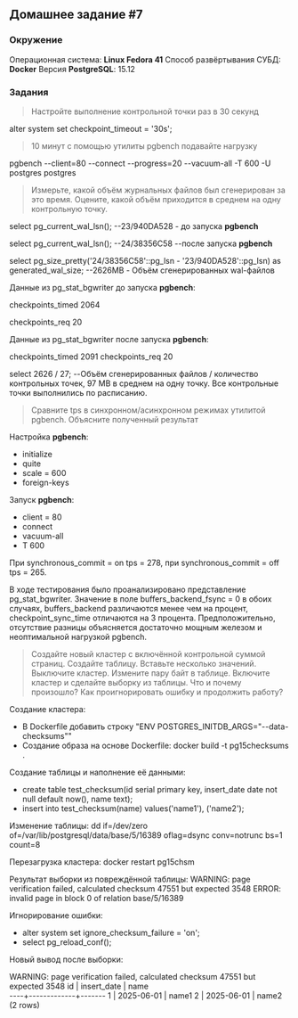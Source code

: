 ## Домашнее задание #7

### Окружение

Операционная система: **Linux Fedora 41**
Способ развёртывания СУБД: **Docker**
Версия **PostgreSQL**: 15.12

### Задания

> Настройте выполнение контрольной точки раз в 30 секунд

alter system set checkpoint_timeout = '30s';

> 10 минут с помощью утилиты pgbench подавайте нагрузку

pgbench --client=80 --connect --progress=20 --vacuum-all -T 600 -U postgres postgres

> Измерьте, какой объём журнальных файлов был сгенерирован за это время. Оцените, какой объём приходится в среднем на одну контрольную точку.

select pg_current_wal_lsn(); --23/940DA528 - до запуска **pgbench**

select pg_current_wal_lsn(); --24/38356C58 --после запуска **pgbench**

select pg_size_pretty('24/38356C58'::pg_lsn - '23/940DA528'::pg_lsn) as generated_wal_size; --2626MB - Объём сгенерированных wal-файлов

Данные из pg_stat_bgwriter до запуска **pgbench**:

checkpoints_timed    2064

checkpoints_req        20

Данные из pg_stat_bgwriter после запуска **pgbench**:

checkpoints_timed    2091
checkpoints_req        20

select 2626 / 27; --Объём сгенерированных файлов / количество контрольных точек, 97 MB в среднем на одну точку.
Все контрольные точки выполнились по расписанию.

> Сравните tps в синхронном/асинхронном режимах утилитой pgbench. Объясните полученный результат

Настройка **pgbench**: 
- initialize
- quite
- scale = 600
- foreign-keys

Запуск **pgbench**:
- client = 80
- connect
- vacuum-all
- T 600

При synchronous_commit = on tps = 278, при synchronous_commit = off tps = 265.

В ходе тестирования было проанализировано представление pg_stat_bgwriter. Значение в поле buffers_backend_fsync = 0 в обоих случаях, buffers_backend различаются менее чем на процент, checkpoint_sync_time отличаются на 3 процента. Предположительно, отсутствие разницы объясняется достаточно мощным железом и неоптимальной нагрузкой pgbench.

> Создайте новый кластер с включённой контрольной суммой страниц. Создайте таблицу. Вставьте несколько значений. Выключите кластер. Измените пару байт в таблице. Включите кластер и сделайте выборку из таблицы. Что и почему произошло?  Как проигнорировать ошибку и продолжить работу?

Создание кластера:
- В Dockerfile добавить строку "ENV POSTGRES_INITDB_ARGS="--data-checksums""
- Создание образа на основе Dockerfile: docker build -t pg15checksums .

Создание таблицы и наполнение её данными:
- create table test_checksum(id serial primary key, insert_date date not null default now(), name text);
- insert into test_checksum(name) values('name1'), ('name2');

Изменение таблицы: dd if=/dev/zero of=/var/lib/postgresql/data/base/5/16389 oflag=dsync conv=notrunc bs=1 count=8

Перезагрузка кластера: docker restart pg15chsm

Результат выборки из повреждённой таблицы: WARNING:  page verification failed, calculated checksum 47551 but expected 3548
ERROR:  invalid page in block 0 of relation base/5/16389

Игнорирование ошибки:
- alter system set ignore_checksum_failure = 'on';
- select pg_reload_conf();

Новый вывод после выборки:

WARNING:  page verification failed, calculated checksum 47551 but expected 3548
 id | insert_date | name  
----+-------------+-------
  1 | 2025-06-01  | name1
  2 | 2025-06-01  | name2
(2 rows)


